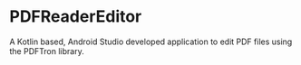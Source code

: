 # PDFReaderEditor

A Kotlin based, Android Studio developed application to edit PDF files using the PDFTron library.
